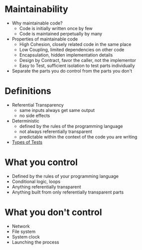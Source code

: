 # Maintainability
- Why maintainable code?
    - Code is initially written once by few
    - Code is maintained perpetually by many
- Properties of maintainable code
    - High Cohesion, closely related code in the same place
    - Low Coupling, limited dependencies on other code
    - Encapsulation, hidden implementation details
    - Design by Contract, favor the caller, not the implementor
    - Easy to Test, sufficient isolation to test parts individually
- Separate the parts you do control from the parts you don't

# Definitions
- Referential Transparency
    - same inputs always get same output
    - no side effects
- Deterministic
    - defined by the rules of the programming language
    - not always referentially transparent
    - predictable within the context of the code you are writing
- [Types of Tests](http://seanshubin.com/types-of-tests.svg)

# What you control
- Defined by the rules of your programming language
- Conditional logic, loops
- Anything referentially transparent
- Anything built from only referentially transparent parts

# What you don't control
- Network
- File system
- System clock
- Launching the process
